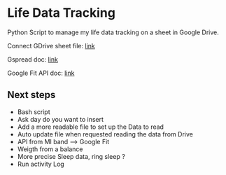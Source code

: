 # Life Data Tracking

Python Script to manage my life data tracking on a sheet in Google Drive.

Connect GDrive sheet file: [link](https://medium.com/daily-python/python-script-to-edit-google-sheets-daily-python-7-aadce27846c0)

Gspread doc: [link](https://gspread.readthedocs.io/en/latest/)

Google Fit API doc: [link](https://developers.google.com/fit/overview)

## Next steps

- Bash script
- Ask day do you want to insert 
- Add a more readable file to set up the Data to read
- Auto update file when requested reading the data from Drive
- API from MI band --> Google Fit
- Weigth from a balance
- More precise Sleep data, ring sleep ? 
- Run activity Log
